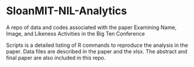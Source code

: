 # SloanMIT-NIL-Analytics
A repo of data and codes associated with the paper Examining Name, Image, and Likeness Activities in the Big Ten Conference

Scripts is a detailed listing of R commands to reproduce the analysis in the paper.
Data files are described in the paper and the xlsx.
The abstract and final paper are also included in this repo.

